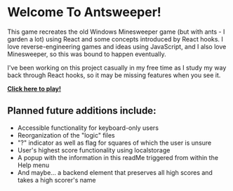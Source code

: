 # Welcome To Antsweeper!

This game recreates the old Windows Minesweeper game (but with ants - I garden a lot) using React and some concepts introduced by React hooks.  I love reverse-engineering games and ideas using JavaScript, and I also love Minesweeper, so this was bound to happen eventually.

I've been working on this project casually in my free time as I study my way back through React hooks, so it may be missing features when you see it.

**[Click here to play!](https://erinruthmaness.github.io/antsweeper/)**


## Planned future additions include:

* Accessible functionality for keyboard-only users
* Reorganization of the "logic" files
* "?" indicator as well as flag for squares of which the user is unsure
* User's highest score functionality using localstorage
* A popup with the information in this readMe triggered from within the Help menu
* And maybe... a backend element that preserves all high scores and takes a high scorer's name

